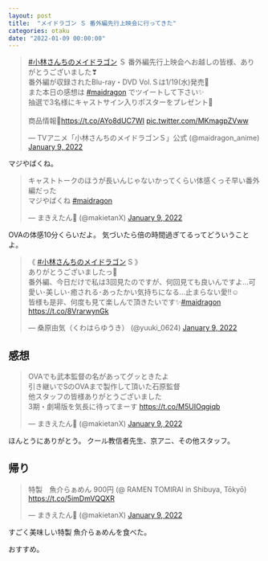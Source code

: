 ```yaml
---
layout: post
title:  "メイドラゴン Ｓ 番外編先行上映会に行ってきた"
categories: otaku
date: "2022-01-09 00:00:00"
---
```


<blockquote class="twitter-tweet tw-align-center"><p lang="ja" dir="ltr"><a href="https://twitter.com/hashtag/%E5%B0%8F%E6%9E%97%E3%81%95%E3%82%93%E3%81%A1%E3%81%AE%E3%83%A1%E3%82%A4%E3%83%89%E3%83%A9%E3%82%B4%E3%83%B3?src=hash&amp;ref_src=twsrc%5Etfw">#小林さんちのメイドラゴン</a> Ｓ 番外編先行上映会へお越しの皆様、ありがとうございました❣<br>番外編が収録されたBlu-ray・DVD Vol.Ｓは1/19(水)発売🎉<br>また本日の感想は <a href="https://twitter.com/hashtag/maidragon?src=hash&amp;ref_src=twsrc%5Etfw">#maidragon</a> でツイートして下さい✨<br>抽選で3名様にキャストサイン入りポスターをプレゼント🐉<br><br>商品情報🔻<a href="https://t.co/AYo8dUC7WI">https://t.co/AYo8dUC7WI</a> <a href="https://t.co/MKmagpZVww">pic.twitter.com/MKmagpZVww</a></p>&mdash; TVアニメ「小林さんちのメイドラゴンＳ」公式 (@maidragon_anime) <a href="https://twitter.com/maidragon_anime/status/1480084317150019584?ref_src=twsrc%5Etfw">January 9, 2022</a></blockquote> <script async src="https://platform.twitter.com/widgets.js" charset="utf-8"></script>

マジやばくね。

<blockquote class="twitter-tweet tw-align-center"><p lang="ja" dir="ltr">キャストトークのほうが長いんじゃないかってくらい体感くっそ早い番外編だった<br>マジやばくね <a href="https://twitter.com/hashtag/maidragon?src=hash&amp;ref_src=twsrc%5Etfw">#maidragon</a></p>&mdash; まきえたん🥦 (@makietanX) <a href="https://twitter.com/makietanX/status/1480081286165590017?ref_src=twsrc%5Etfw">January 9, 2022</a></blockquote> <script async src="https://platform.twitter.com/widgets.js" charset="utf-8"></script>

OVAの体感10分くらいだよ。
気づいたら倍の時間過ぎてるってどういうことよ。

<blockquote class="twitter-tweet tw-align-center"><p lang="ja" dir="ltr">《 <a href="https://twitter.com/hashtag/%E5%B0%8F%E6%9E%97%E3%81%95%E3%82%93%E3%81%A1%E3%81%AE%E3%83%A1%E3%82%A4%E3%83%89%E3%83%A9%E3%82%B4%E3%83%B3?src=hash&amp;ref_src=twsrc%5Etfw">#小林さんちのメイドラゴン</a> S 》<br>ありがとうございましたっ🙌<br>番外編、今日だけで私は3回見たのですが、何回見ても良いんですよ…可愛い･美しい･癒される･あったかい気持ちになる…止まらない愛‼️☺️<br>皆様も是非、何度も見て楽しんで頂きたいです✨<a href="https://twitter.com/hashtag/maidragon?src=hash&amp;ref_src=twsrc%5Etfw">#maidragon</a> <a href="https://t.co/8VrarwynGk">https://t.co/8VrarwynGk</a></p>&mdash; 桑原由気（くわはらゆうき） (@yuuki_0624) <a href="https://twitter.com/yuuki_0624/status/1480137630692315142?ref_src=twsrc%5Etfw">January 9, 2022</a></blockquote> <script async src="https://platform.twitter.com/widgets.js" charset="utf-8"></script>


## 感想

<blockquote class="twitter-tweet tw-align-center"><p lang="ja" dir="ltr">OVAでも武本監督の名があってグッときたよ<br>引き継いでSのOVAまで製作して頂いた石原監督<br>他スタッフの皆様ありがとうございました<br>3期・劇場版を気長に待ってまーす <a href="https://t.co/M5UIOqgiqb">https://t.co/M5UIOqgiqb</a></p>&mdash; まきえたん🥦 (@makietanX) <a href="https://twitter.com/makietanX/status/1480102213674741772?ref_src=twsrc%5Etfw">January 9, 2022</a></blockquote> <script async src="https://platform.twitter.com/widgets.js" charset="utf-8"></script>

ほんとうにありがとう。
クール教信者先生、京アニ、その他スタッフ。

## 帰り

<blockquote class="twitter-tweet tw-align-center"><p lang="ja" dir="ltr">特製　魚介らぁめん 900円 (@ RAMEN TOMIRAI in Shibuya, Tōkyō) <a href="https://t.co/5imDmVQQXR">https://t.co/5imDmVQQXR</a></p>&mdash; まきえたん🥦 (@makietanX) <a href="https://twitter.com/makietanX/status/1480085618591940610?ref_src=twsrc%5Etfw">January 9, 2022</a></blockquote> <script async src="https://platform.twitter.com/widgets.js" charset="utf-8"></script>

すごく美味しい特製 魚介らぁめんを食べた。

おすすめ。
